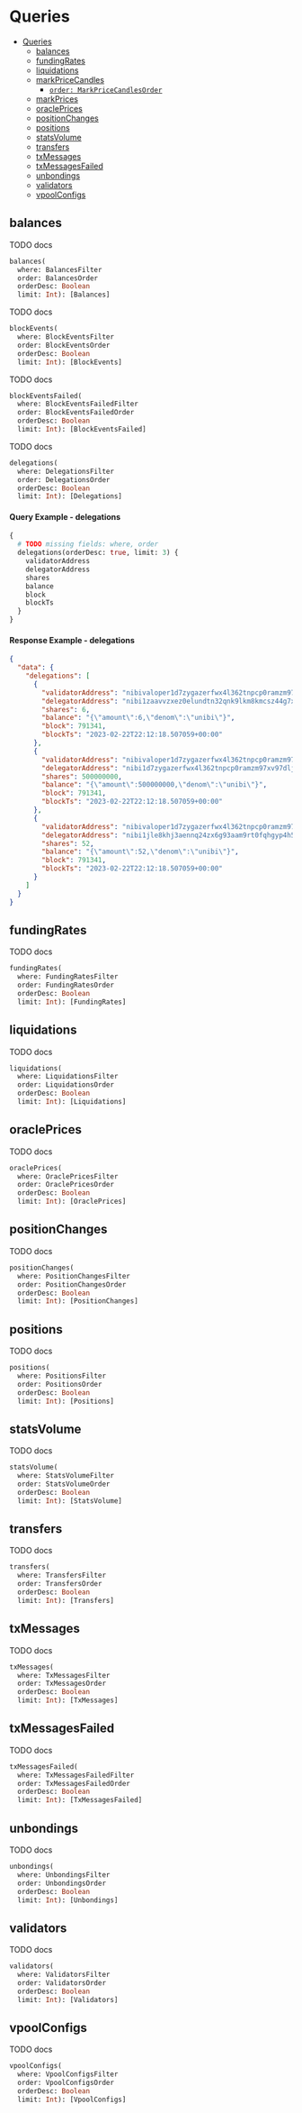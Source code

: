 # Queries

- [Queries](#queries)
  - [balances](#balances)
  - [fundingRates](#fundingrates)
  - [liquidations](#liquidations)
  - [markPriceCandles](#markpricecandles)
    - [`order: MarkPriceCandlesOrder`](#order-markpricecandlesorder)
  - [markPrices](#markprices)
  - [oraclePrices](#oracleprices)
  - [positionChanges](#positionchanges)
  - [positions](#positions)
  - [statsVolume](#statsvolume)
  - [transfers](#transfers)
  - [txMessages](#txmessages)
  - [txMessagesFailed](#txmessagesfailed)
  - [unbondings](#unbondings)
  - [validators](#validators)
  - [vpoolConfigs](#vpoolconfigs)

## balances

TODO docs

```graphql
balances(
  where: BalancesFilter
  order: BalancesOrder
  orderDesc: Boolean
  limit: Int): [Balances]
```

TODO docs

```graphql
blockEvents(
  where: BlockEventsFilter
  order: BlockEventsOrder
  orderDesc: Boolean
  limit: Int): [BlockEvents]
```

TODO docs

```graphql
blockEventsFailed(
  where: BlockEventsFailedFilter
  order: BlockEventsFailedOrder
  orderDesc: Boolean
  limit: Int): [BlockEventsFailed]
```

TODO docs

```graphql
delegations(
  where: DelegationsFilter
  order: DelegationsOrder
  orderDesc: Boolean
  limit: Int): [Delegations]
```

#### Query Example - delegations

```graphql
{
  # TODO missing fields: where, order
  delegations(orderDesc: true, limit: 3) {
    validatorAddress
    delegatorAddress
    shares
    balance
    block
    blockTs
  }
}
```

#### Response Example - delegations

```json
{
  "data": {
    "delegations": [
      {
        "validatorAddress": "nibivaloper1d7zygazerfwx4l362tnpcp0ramzm97xvv9ryxr",
        "delegatorAddress": "nibi1zaavvzxez0elundtn32qnk9lkm8kmcsz44g7xl",
        "shares": 6,
        "balance": "{\"amount\":6,\"denom\":\"unibi\"}",
        "block": 791341,
        "blockTs": "2023-02-22T22:12:18.507059+00:00"
      },
      {
        "validatorAddress": "nibivaloper1d7zygazerfwx4l362tnpcp0ramzm97xvv9ryxr",
        "delegatorAddress": "nibi1d7zygazerfwx4l362tnpcp0ramzm97xv97dlj7",
        "shares": 500000000,
        "balance": "{\"amount\":500000000,\"denom\":\"unibi\"}",
        "block": 791341,
        "blockTs": "2023-02-22T22:12:18.507059+00:00"
      },
      {
        "validatorAddress": "nibivaloper1d7zygazerfwx4l362tnpcp0ramzm97xvv9ryxr",
        "delegatorAddress": "nibi1jle8khj3aennq24zx6g93aam9rt0fqhgyp4h52",
        "shares": 52,
        "balance": "{\"amount\":52,\"denom\":\"unibi\"}",
        "block": 791341,
        "blockTs": "2023-02-22T22:12:18.507059+00:00"
      }
    ]
  }
}
```

## fundingRates

TODO docs

```graphql
fundingRates(
  where: FundingRatesFilter
  order: FundingRatesOrder
  orderDesc: Boolean
  limit: Int): [FundingRates]
```

## liquidations

TODO docs

```graphql
liquidations(
  where: LiquidationsFilter
  order: LiquidationsOrder
  orderDesc: Boolean
  limit: Int): [Liquidations]
```

## oraclePrices

TODO docs

```graphql
oraclePrices(
  where: OraclePricesFilter
  order: OraclePricesOrder
  orderDesc: Boolean
  limit: Int): [OraclePrices]
```

## positionChanges

TODO docs

```graphql
positionChanges(
  where: PositionChangesFilter
  order: PositionChangesOrder
  orderDesc: Boolean
  limit: Int): [PositionChanges]
```

## positions

TODO docs

```graphql
positions(
  where: PositionsFilter
  order: PositionsOrder
  orderDesc: Boolean
  limit: Int): [Positions]
```

## statsVolume

TODO docs

```graphql
statsVolume(
  where: StatsVolumeFilter
  order: StatsVolumeOrder
  orderDesc: Boolean
  limit: Int): [StatsVolume]
```

## transfers

TODO docs

```graphql
transfers(
  where: TransfersFilter
  order: TransfersOrder
  orderDesc: Boolean
  limit: Int): [Transfers]
```

## txMessages

TODO docs

```graphql
txMessages(
  where: TxMessagesFilter
  order: TxMessagesOrder
  orderDesc: Boolean
  limit: Int): [TxMessages]
```

## txMessagesFailed

TODO docs

```graphql
txMessagesFailed(
  where: TxMessagesFailedFilter
  order: TxMessagesFailedOrder
  orderDesc: Boolean
  limit: Int): [TxMessagesFailed]
```

## unbondings

TODO docs

```graphql
unbondings(
  where: UnbondingsFilter
  order: UnbondingsOrder
  orderDesc: Boolean
  limit: Int): [Unbondings]
```

## validators

TODO docs

```graphql
validators(
  where: ValidatorsFilter
  order: ValidatorsOrder
  orderDesc: Boolean
  limit: Int): [Validators]
```

## vpoolConfigs

TODO docs

```graphql
vpoolConfigs(
  where: VpoolConfigsFilter
  order: VpoolConfigsOrder
  orderDesc: Boolean
  limit: Int): [VpoolConfigs]
```
